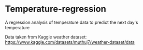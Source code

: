 # Temperature-regression
A regression analysis of temperature data to predict the next day's temperature

Data taken from Kaggle weather dataset:
https://www.kaggle.com/datasets/muthuj7/weather-dataset/data

